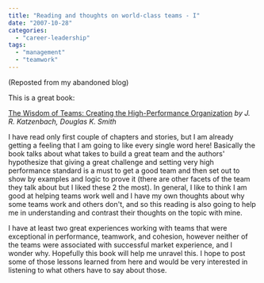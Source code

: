 ```yaml
---
title: "Reading and thoughts on world-class teams - I"
date: "2007-10-28"
categories: 
  - "career-leadership"
tags: 
  - "management"
  - "teamwork"
---
```


(Reposted from my abandoned blog) 

This is a great book:

[The Wisdom of Teams: Creating the High-Performance Organization](http://www.amazon.com/exec/obidos/tg/detail/-/0060522003/qid=1127192333/wwwdouglask09-20) _by J. R. Katzenbach, Douglas K. Smith_

I have read only first couple of chapters and stories, but I am already getting a feeling that I am going to like every single word here! Basically the book talks about what takes to build a great team and the authors' hypothesize that giving a great challenge and setting very high performance standard is a must to get a good team and then set out to show by examples and logic to prove it (there are other facets of the team they talk about but I liked these 2 the most). In general, I like to think I am good at helping teams work well and I have my own thoughts about why some teams work and others don't, and so this reading is also going to help me in understanding and contrast their thoughts on the topic with mine.

I have at least two great experiences working with teams that were exceptional in performance, teamwork, and cohesion, however neither of the teams were associated with successful market experience, and I wonder why. Hopefully this book will help me unravel this. I hope to post some of those lessons learned from here and would be very interested in listening to what others have to say about those.
